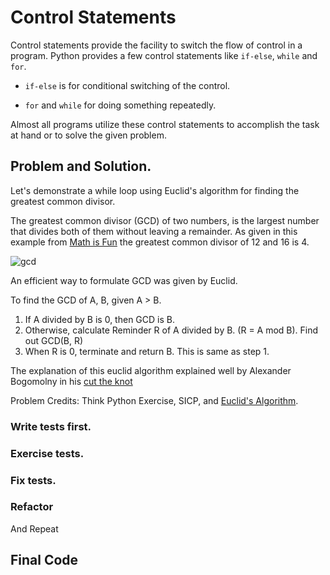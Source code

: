 # Control Statements

Control statements provide the facility to switch the flow of control in a program. Python provides a few control
 statements like `if-else`, `while` and `for`.
 
* `if-else` is for conditional switching of the control.

* `for` and `while` for doing something repeatedly.

Almost all programs utilize these control statements to accomplish the task at hand or to solve the given problem.

## Problem and Solution.

Let's demonstrate a while loop using Euclid's algorithm for finding the greatest common
divisor.

The greatest common divisor (GCD) of two numbers, is the largest number that divides both of them without leaving a
 remainder. As given in this example from [Math is Fun](https://www.mathsisfun.com/greatest-common-factor.html) the
  greatest common divisor of 12 and 16 is 4.
 
![gcd](https://i.imgur.com/BOIPxQu.png)
 

An efficient way to formulate GCD was given by Euclid.

To find the GCD of A, B, given A > B.

1. If A divided by B is 0, then GCD is B.
2. Otherwise, calculate Reminder R of A divided by B. (R = A mod B). Find out GCD(B, R)
3. When R is 0, terminate and return B. This is same as step 1.

The explanation of this euclid algorithm explained well by Alexander Bogomolny in his [cut the knot](http://www.cut-the-knot.org/blue/Euclid.shtml)

Problem Credits: Think Python Exercise, SICP, and 
[Euclid's Algorithm](https://mathcs.clarku.edu/~djoyce/java/elements/bookVII/propVII2.html).

### Write tests first.

### Exercise tests.

### Fix tests.

### Refactor

And Repeat


## Final Code


